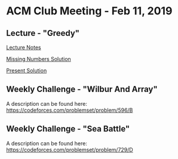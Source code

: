 ACM Club Meeting - Feb 11, 2019
===

Lecture - "Greedy"
---

[Lecture Notes](Greedy_Algorithms.pdf)

[Missing Numbers Solution](MissingNumbers.java)

[Present Solution](Present.java)

Weekly Challenge - "Wilbur And Array"
---

A description can be found here: https://codeforces.com/problemset/problem/596/B

Weekly Challenge - "Sea Battle"
---

A description can be found here: https://codeforces.com/problemset/problem/729/D


